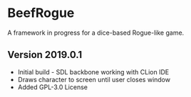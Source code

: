 # BeefRogue
A framework in progress for a dice-based Rogue-like game.

## Version 2019.0.1
- Initial build - SDL backbone working with CLion IDE
- Draws character to screen until user closes window
- Added GPL-3.0 License